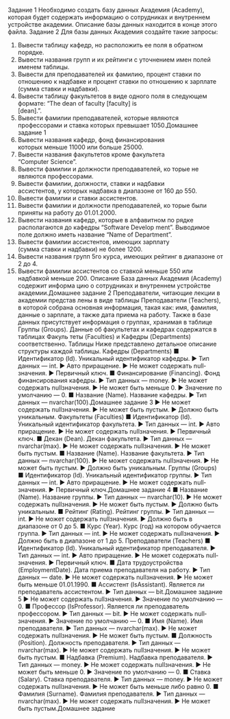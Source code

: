 Задание 1
Необходимо создать базу данных Академия (Academy), 
которая будет содержать информацию о сотрудниках и 
внутреннем устройстве академии.
Описание базы данных находится в конце этого файла.
Задание 2
Для базы данных Академия создайте такие запросы:
1.  Вывести таблицу кафедр, но расположить ее поля в 
обратном порядке.
2. Вывести названия групп и их рейтинги с уточнением 
имен полей именем таблицы.
3. Вывести для преподавателей их фамилию, процент 
ставки по отношению к надбавке и процент ставки 
по отношению к зарплате (сумма ставки и надбавки).
4. Вывести таблицу факультетов в виде одного поля в 
следующем  формате:  “The  dean  of  faculty  [faculty]  is  
[dean].”.
5. Вывести фамилии преподавателей, которые являются 
профессорами и ставка которых превышает 1050.Домашнее задание
1
6. Вывести  названия  кафедр,  фонд  финансирования  
которых меньше 11000 или больше 25000.
7.   Вывести  названия  факультетов  кроме  факультета  
“Computer Science”.
8. Вывести фамилии и должности преподавателей, ко­
торые не являются профессорами.
9.  Вывести  фамилии,  должности,  ставки  и  надбавки  
ассистентов, у которых надбавка в диапазоне от 160 
до 550.
10. Вывести фамилии и ставки ассистентов.
11. Вывести фамилии и должности преподавателей, ко­
торые были приняты на работу до 01.01.2000.
12. Вывести названия кафедр, которые в алфавитном по­
рядке располагаются до кафедры “Software Develop­
ment”. Выводимое поле должно иметь название “Name 
of Department”.
13. Вывести  фамилии  ассистентов,  имеющих  зарплату  
(сумма ставки и надбавки) не более 1200.
14. Вывести названия групп 5­го курса, имеющих рейтинг 
в диапазоне от 2 до 4.
15. Вывести фамилии ассистентов со ставкой меньше 550 
или надбавкой меньше 200.
Описание
База данных Академия (Academy) содержит информа­
цию о сотрудниках и внутреннем устройстве академии.Домашнее задание
2
Преподаватели, читающие лекции в академии представ­
лены в виде таблицы Преподаватели (Teachers), в которой 
собрана основная информация, такая как: имя, фамилия, 
данные о зарплате, а также дата приема на работу.
Также в базе данных присутствует информация о 
группах, хранимая в таблице Группы (Groups). Данные об 
факультетах и кафедрах содержатся в таблицах Факуль­
теты (Faculties) и Кафедры (Departments) соответственно.
Таблицы
Ниже представлено детальное описание структуры 
каждой таблицы.
Кафедры (Departments) ■ Идентификатор (Id). Уникальный идентификатор 
кафедры. ▶ Тип данных — int. ▶ Авто приращение. ▶ Не может содержать null­значения. ▶ Первичный ключ. ■ Финансирование (Financing). Фонд финансирования 
кафедры. ▶ Тип данных — money. ▶ Не может содержать null­значения. ▶ Не может быть меньше 0. ▶ Значение по умолчанию — 0. ■ Название (Name). Название кафедры. ▶ Тип данных — nvarchar(100).Домашнее задание
3
 ▶ Не может содержать null­значения. ▶ Не может быть пустым. ▶ Должно быть уникальным.
Факультеты (Faculties) ■ Идентификатор (Id). Уникальный идентификатор 
факультета. ▶ Тип данных — int. ▶ Авто приращение. ▶ Не может содержать null­значения. ▶ Первичный ключ. ■ Декан (Dean). Декан факультета. ▶ Тип данных — nvarchar(max). ▶ Не может содержать null­значения. ▶ Не может быть пустым. ■ Название (Name). Название факультета. ▶ Тип данных — nvarchar(100). ▶ Не может содержать null­значения. ▶ Не может быть пустым. ▶ Должно быть уникальным.
Группы (Groups) ■ Идентификатор (Id). Уникальный идентификатор 
группы. ▶ Тип данных — int. ▶ Авто приращение. ▶ Не может содержать null­значения. ▶ Первичный ключ.Домашнее задание
4
 ■ Название (Name). Название группы. ▶ Тип данных — nvarchar(10). ▶ Не может содержать null­значения. ▶ Не может быть пустым. ▶ Должно быть уникальным. ■ Рейтинг (Rating). Рейтинг группы. ▶ Тип данных — int. ▶ Не может содержать null­значения. ▶ Должно быть в диапазоне от 0 до 5. ■ Курс (Year). Курс (год) на котором обучается группа. ▶ Тип данных — int. ▶ Не может содержать null­значения. ▶ Должно быть в диапазоне от 1 до 5.
Преподаватели (Teachers) ■ Идентификатор (Id). Уникальный идентификатор 
преподавателя. ▶ Тип данных — int. ▶ Авто приращение. ▶ Не может содержать null­значения. ▶ Первичный ключ. ■ Дата трудоустройства (EmploymentDate). Дата приема 
преподавателя на работу. ▶ Тип данных — date. ▶ Не может содержать null­значения. ▶ Не может быть меньше 01.01.1990. ■ Ассистент (IsAssistant). Является ли преподаватель 
ассистентом. ▶ Тип данных — bit.Домашнее задание
5
 ▶ Не может содержать null­значения. ▶ Значение по умолчанию — 0. ■ Профессор (IsProfessor). Является ли преподаватель 
профессором. ▶ Тип данных — bit. ▶ Не может содержать null­значения. ▶ Значение по умолчанию — 0. ■ Имя (Name). Имя преподавателя. ▶ Тип данных — nvarchar(max). ▶ Не может содержать null­значения. ▶ Не может быть пустым. ■ Должность (Position). Должность преподавателя. ▶ Тип данных — nvarchar(max). ▶ Не может содержать null­значения. ▶ Не может быть пустым. ■ Надбавка (Premium). Надбавка преподавателя. ▶ Тип данных — money. ▶ Не может содержать null­значения. ▶ Не может быть меньше 0. ▶ Значение по умолчанию — 0. ■ Ставка (Salary). Ставка преподавателя. ▶ Тип данных — money. ▶ Не может содержать null­значения. ▶ Не может быть меньше либо равно 0. ■ Фамилия (Surname). Фамилия преподавателя. ▶ Тип данных — nvarchar(max). ▶ Не может содержать null­значения. ▶ Не может быть пустым.Домашнее задание